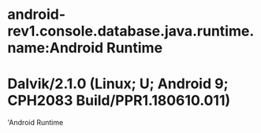 # android-rev1.console.database.java.runtime.name:Android Runtime 
# Dalvik/2.1.0 (Linux; U; Android 9; CPH2083 Build/PPR1.180610.011)
'Android Runtime
